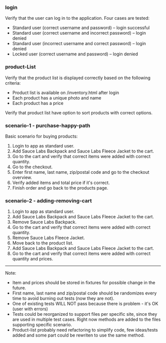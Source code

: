 ### login

Verify that the user can log in to the application. Four cases are tested:

- Standard user (correct username and password) – login successful
- Standard user (correct username and incorrect password) – login denied
- Standard user (incorrect username and correct password) – login denied
- Locked user (correct username and password) – login denied

### product-List

Verify that the product list is displayed correctly based on the following criteria:

- Product list is available on /inventory.html after login
- Each product has a unique photo and name
- Each product has a price

Verify that product list have option to sort products with correct options.

### scenario-1 - purchase-happy-path

Basic scenario for buying products:

1. Login to app as standard user.
2. Add Sauce Labs Backpack and Sauce Labs Fleece Jacket to the cart.
3. Go to the cart and verify that correct items were added with correct quantity.
4. Go to the checkout.
5. Enter first name, last name, zip/postal code and go to the checkout overview.
6. Verify added items and total price if it's correct.
7. Finish order and go back to the products page.

### scenario-2 - adding-removing-cart

1. Login to app as standard user.
2. Add Sauce Labs Backpack and Sauce Labs Fleece Jacket to the cart.
3. Remove Sauce Labs Backpack.
4. Go to the cart and verify that correct items were added with correct quantity.
5. Remove Sauce Labs Fleece Jacket.
6. Move back to the product list.
7. Add Sauce Labs Backpack and Sauce Labs Fleece Jacket to the cart.
8. Go to the cart and verify that correct items were added with correct quantity and prices.

---

Note:

- Item and prices should be stored in fixtures for possible change in the future.
- First name, last name and zip/postal code should be randomizes every time to avoid burning out tests (now they are not).
- One of existing tests WILL NOT pass because there is problem - it's OK (user with errors)
- Tests could be reorganized to support files per specific site, since they are used in multiple test cases. Right now methods are added to the files supporting specific scenario.
- Product-list probably need refactoring to simplify code, few ideas/tests added and some part could be rewriten to use the same method.
